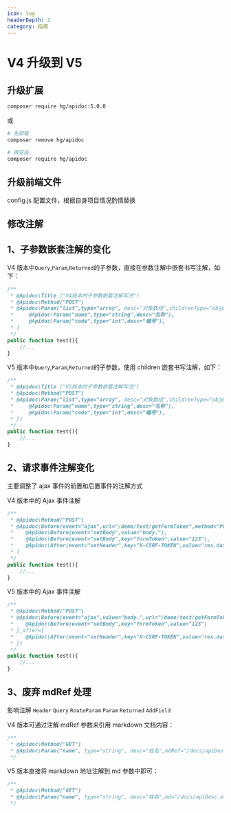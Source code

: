 ```yaml
---
icon: log
headerDepth: 2
category: 指南
---
```


# V4 升级到 V5

## 升级扩展

```sh
composer require hg/apidoc:5.0.0
```

或

```sh
# 先卸载
composer remove hg/apidoc

# 再安装
composer require hg/apidoc
```

## 升级前端文件

<ClientOnly>
<DownloadFe ></DownloadFe>
</ClientOnly>

config.js 配置文件，根据自身项目情况酌情替换

## 修改注解

## 1、子参数嵌套注解的变化

V4 版本中`Query`,`Param`,`Returned`的子参数，直接在参数注解中嵌套书写注解，如下：

```php
/**
 * @Apidoc\Title ("V4版本的子参数嵌套注解写法")
 * @Apidoc\Method("POST")
 * @Apidoc\Param("list",type="array", desc="对象数组",childrenType="object"
 *     @Apidoc\Param("name",type="string",desc="名称"),
 *     @Apidoc\Param("code",type="int",desc="编号"),
 * )
 */
public function test(){
    //...
}
```

V5 版本中`Query`,`Param`,`Returned`的子参数，使用 children 嵌套书写注解，如下：

```php
/**
 * @Apidoc\Title ("V5版本的子参数嵌套注解写法")
 * @Apidoc\Method("POST")
 * @Apidoc\Param("list",type="array", desc="对象数组",childrenType="object",children={
 *     @Apidoc\Param("name",type="string",desc="名称"),
 *     @Apidoc\Param("code",type="int",desc="编号"),
 * })
 */
public function test(){
    //...
}
```

## 2、请求事件注解变化

主要调整了 ajax 事件的前置和后置事件的注解方式

V4 版本中的 Ajax 事件注解

```php
/**
 * @Apidoc\Method("POST")
 * @Apidoc\Before(event="ajax",url="/demo/test/getFormToken",method="POST",
 *    @Apidoc\Before(event="setBody",value="body."),
 *    @Apidoc\Before(event="setBody",key="formToken",value="123"),
 *    @Apidoc\After(event="setHeader",key="X-CSRF-TOKEN",value="res.data.data.token")
 * )
 */
public function test(){
    //...
}
```

V5 版本中的 Ajax 事件注解

```php
/**
 * @Apidoc\Method("POST")
 * @Apidoc\Before(event="ajax",value="body.",url="/demo/test/getFormToken",method="POST",before={
 *    @Apidoc\Before(event="setBody",key="formToken",value="123")
 * },after={
 *    @Apidoc\After(event="setHeader",key="X-CSRF-TOKEN",value="res.data.data")
 * })
 */
public function test(){
    //...
}
```

## 3、废弃 mdRef 处理

影响注解 `Header` `Query` `RouteParam` `Param` `Returned` `AddField`

V4 版本可通过注解 mdRef 参数来引用 markdown 文档内容：

```php
/**
 * @Apidoc\Method("GET")
 * @Apidoc\Param("name", type="string", desc="姓名",mdRef="/docs/apiDesc.md#name字段" )
 */
```

V5 版本直接将 markdown 地址注解到 md 参数中即可：

```php
/**
 * @Apidoc\Method("GET")
 * @Apidoc\Param("name", type="string", desc="姓名",md="/docs/apiDesc.md#name字段" )
 */
```

<script setup lang="ts">
import DownloadFe from "@DownloadFe";
</script>
